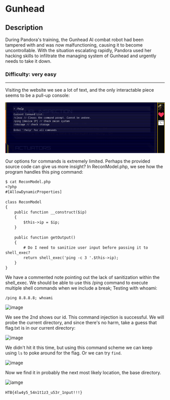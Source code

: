 # Gunhead
## Description
During Pandora's training, the Gunhead AI combat robot had been tampered with and was now malfunctioning, causing it to become uncontrollable. With the situation escalating rapidly, Pandora used her hacking skills to infiltrate the managing system of Gunhead and urgently needs to take it down.

### Difficulty: very easy
---
Visiting the website we see a lot of text, and the only interactable piece seems to be a pull-up console:

![image](https://github.com/spencerja/HTB_CyberApocalypse2023_Writeup/blob/main/Web/Gunhead/Screencaps/Pasted%20image%2020230325103826.png)

Our options for commands is extremely limited. Perhaps the provided source code can give us  more insight?
In ReconModel.php, we see how the program handles this ping command:
```
$ cat ReconModel.php 
<?php
#[AllowDynamicProperties]

class ReconModel
{   
    public function __construct($ip)
    {
        $this->ip = $ip;
    }

    public function getOutput()
    {
        # Do I need to sanitize user input before passing it to shell_exec?
        return shell_exec('ping -c 3 '.$this->ip);
    }
}
```
We have a commented note pointing out the lack of sanitization within the shell_exec. We should be able to use this /ping command to execute multiple shell commands when we include a break;
Testing with whoami:
```
/ping 8.8.8.8; whoami
```
![image](https://github.com/spencerja/HTB_CyberApocalypse2023_Writeup/blob/main/Web/Gunhead/Screencaps/Pasted%20image%20Screencaps/20230325104911.png)

We see the 2nd shows our id. This command injection is successful. We will probe the current directory, and since there's no harm, take a guess that flag.txt is in our current directory:

![image](https://github.com/spencerja/HTB_CyberApocalypse2023_Writeup/blob/main/Web/Gunhead/Screencaps/Pasted%20image%20Screncaps/20230325105242.png)

We didn't hit it this time, but using this command scheme we can keep using `ls` to poke around for the flag. Or we can try `find`.

![image](https://github.com/spencerja/HTB_CyberApocalypse2023_Writeup/blob/main/Web/Gunhead/Screencaps/Pasted%20image%20Screencaps/20230325105457.png)

Now we find it in probably the next most likely location, the base directory.

![iamge](https://github.com/spencerja/HTB_CyberApocalypse2023_Writeup/blob/main/Web/Gunhead/Screencaps/Pasted%20image%20Screencaps/20230325105542.png)

`HTB{4lw4y5_54n1t1z3_u53r_1nput!!!}`
